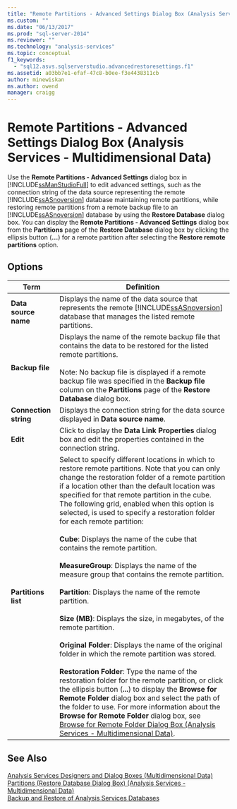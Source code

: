 ```yaml
---
title: "Remote Partitions - Advanced Settings Dialog Box (Analysis Services - Multidimensional Data) | Microsoft Docs"
ms.custom: ""
ms.date: "06/13/2017"
ms.prod: "sql-server-2014"
ms.reviewer: ""
ms.technology: "analysis-services"
ms.topic: conceptual
f1_keywords: 
  - "sql12.asvs.sqlserverstudio.advancedrestoresettings.f1"
ms.assetid: a03bb7e1-efaf-47c8-b0ee-f3e4438311cb
author: minewiskan
ms.author: owend
manager: craigg
---
```

# Remote Partitions - Advanced Settings Dialog Box (Analysis Services - Multidimensional Data)
  Use the **Remote Partitions - Advanced Settings** dialog box in [!INCLUDE[ssManStudioFull](../includes/ssmanstudiofull-md.md)] to edit advanced settings, such as the connection string of the data source representing the remote [!INCLUDE[ssASnoversion](../includes/ssasnoversion-md.md)] database maintaining remote partitions, while restoring remote partitions from a remote backup file to an [!INCLUDE[ssASnoversion](../includes/ssasnoversion-md.md)] database by using the **Restore Database** dialog box. You can display the **Remote Partitions - Advanced Settings** dialog box from the **Partitions** page of the **Restore Database** dialog box by clicking the ellipsis button (**...**) for a remote partition after selecting the **Restore remote partitions** option.  
  
## Options  
  
|Term|Definition|  
|----------|----------------|  
|**Data source name**|Displays the name of the data source that represents the remote [!INCLUDE[ssASnoversion](../includes/ssasnoversion-md.md)] database that manages the listed remote partitions.|  
|**Backup file**|Displays the name of the remote backup file that contains the data to be restored for the listed remote partitions.<br /><br /> Note: No backup file is displayed if a remote backup file was specified in the **Backup file** column on the **Partitions** page of the **Restore Database** dialog box.|  
|**Connection string**|Displays the connection string for the data source displayed in **Data source name**.|  
|**Edit**|Click to display the **Data Link Properties** dialog box and edit the properties contained in the connection string.|  
|**Partitions list**|Select to specify different locations in which to restore remote partitions. Note that you can only change the restoration folder of a remote partition if a location other than the default location was specified for that remote partition in the cube. The following grid, enabled when this option is selected, is used to specify a restoration folder for each remote partition:<br /><br /> **Cube**: Displays the name of the cube that contains the remote partition.<br /><br /> **MeasureGroup**: Displays the name of the measure group that contains the remote partition.<br /><br /> **Partition**: Displays the name of the remote partition.<br /><br /> **Size (MB)**: Displays the size, in megabytes, of the remote partition.<br /><br /> **Original Folder**: Displays the name of the original folder in which the remote partition was stored.<br /><br /> **Restoration Folder**: Type the name of the restoration folder for the remote partition, or click the ellipsis button (**...**) to display the **Browse for Remote Folder** dialog box and select the path of the folder to use. For more information about the **Browse for Remote Folder** dialog box, see [Browse for Remote Folder Dialog Box &#40;Analysis Services - Multidimensional Data&#41;](browse-for-remote-folder-dialog-box-analysis-services-multidimensional-data.md).|  
  
## See Also  
 [Analysis Services Designers and Dialog Boxes &#40;Multidimensional Data&#41;](analysis-services-designers-and-dialog-boxes-multidimensional-data.md)   
 [Partitions &#40;Restore Database Dialog Box&#41; &#40;Analysis Services - Multidimensional Data&#41;](partitions-restore-database-dialog-box-analysis-services-multidimensional-data.md)   
 [Backup and Restore of Analysis Services Databases](multidimensional-models/backup-and-restore-of-analysis-services-databases.md)  
  
  
